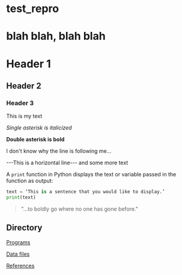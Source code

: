 # test_repro

# blah blah, blah blah

# Header 1

## Header 2

### Header 3

This is my text

*Single asterisk is italicized*

**Double asterisk is bold**

I don't know why the line is following me...

---This is a horizontal line---
and some more text

A `print` function in Python displays the text or variable passed in the function as output:

```python
text = ‘This is a sentence that you would like to display.’
print(text)
```

> "...to boldly go where no one has gone before."


## Directory

[Programs](code)

[Data files](data)

[References](references)
